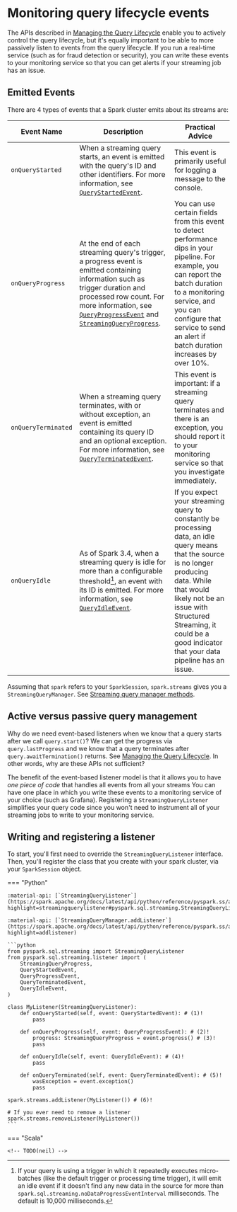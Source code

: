 # Monitoring query lifecycle events

The APIs described in [Managing the Query Lifecycle](./lifecycle.md) enable you to actively control the query lifecycle, but it's equally important to be able to more passively listen to events from the query lifecycle. If you run a real-time service (such as for fraud detection or security), you can write these events to your monitoring service so that you can get alerts if your streaming job has an issue.

## Emitted Events

There are 4 types of events that a Spark cluster emits about its streams are:

| Event Name | Description | Practical Advice |
|---------------------|-------------------------------------------------------------------------------------------------------------------------------------------------|---------------------------------------------------------------------------------------------------------------------------------------------------------------------------------------------------------------------------------------------------------------------------------------|
| `onQueryStarted`    | When a streaming query starts, an event is emitted with the query's ID and other identifiers. For more information, see [`QueryStartedEvent`](https://spark.apache.org/docs/latest/api//java/org/apache/spark/sql/streaming/StreamingQueryListener.QueryStartedEvent.html).                                                  | This event is primarily useful for logging a message to the console.                                                                                                                                                                                                  |
| `onQueryProgress`   | At the end of each streaming query's trigger, a progress event is emitted containing information such as trigger duration and processed row count. For more information, see [`QueryProgressEvent`](https://spark.apache.org/docs/latest/api//java/org/apache/spark/sql/streaming/StreamingQueryListener.QueryProgressEvent.html) and [`StreamingQueryProgress`](https://spark.apache.org/docs/latest/api//java/org/apache/spark/sql/streaming/StreamingQueryProgress.html).| You can use certain fields from this event to detect performance dips in your pipeline. For example, you can report the batch duration to a monitoring service, and you can configure that service to send an alert if batch duration increases by over 10%. |
| `onQueryTerminated` | When a streaming query terminates, with or without exception, an event is emitted containing its query ID and an optional exception. For more information, see [`QueryTerminatedEvent`](https://spark.apache.org/docs/latest/api//java/org/apache/spark/sql/streaming/StreamingQueryListener.QueryTerminatedEvent.html).                   | This event is important: if a streaming query terminates and there is an exception, you should report it to your monitoring service so that you investigate immediately.                                                                                                              |
| `onQueryIdle`       | As of Spark 3.4, when a streaming query is idle for more than a configurable threshold[^1], an event with its ID is emitted. For more information, see [`QueryIdleEvent`](https://spark.apache.org/docs/latest/api//java/org/apache/spark/sql/streaming/StreamingQueryListener.QueryIdleEvent.html).                   | If you expect your streaming query to constantly be processing data, an idle query means that the source is no longer producing data. While that would likely not be an issue with Structured Streaming, it could be a good indicator that your data pipeline has an issue.           |


Assuming that `spark` refers to your `SparkSession`, `spark.streams` gives you a `StreamingQueryManager`. See [Streaming query manager methods](https://spark.apache.org/docs/latest/api/python/reference/pyspark.ss/query_management.html?highlight=StreamingQueryManager).

[^1]:
    If your query is using a trigger in which it repeatedly executes micro-batches (like the default trigger or processing time trigger), it will emit an idle event if it doesn't find any new data in the source for more than `spark.sql.streaming.noDataProgressEventInterval` milliseconds. The default is 10,000 milliseconds.

## Active versus passive query management

Why do we need event-based listeners when we know that a query starts after we call `query.start()`? We can get the progress via `query.lastProgress` and we know that a query terminates after `query.awaitTermination()` returns. See [Managing the Query Lifecycle](./lifecycle.md). In other words, why are these APIs not sufficient?

The benefit of the event-based listener model is that it allows you to have _one piece of code_ that handles all events from all your streams You can have one place in which you write these events to a monitoring service of your choice (such as Grafana). Registering a `StreamingQueryListener` simplifies your query code since you won't need to instrument all of your streaming jobs to write to your monitoring service.

## Writing and registering a listener

To start, you'll first need to override the `StreamingQueryListener` interface. Then, you'll register the class that you create with your spark cluster, via your `SparkSession` object.

=== "Python"

    :material-api: [`StreamingQueryListener`](https://spark.apache.org/docs/latest/api/python/reference/pyspark.ss/api/pyspark.sql.streaming.StreamingQueryListener.html?highlight=streamingquerylistener#pyspark.sql.streaming.StreamingQueryListener)

    :material-api: [`StreamingQueryManager.addListener`](https://spark.apache.org/docs/latest/api/python/reference/pyspark.ss/api/pyspark.sql.streaming.StreamingQueryManager.addListener.html?highlight=addlistener)

    ```python
    from pyspark.sql.streaming import StreamingQueryListener
    from pyspark.sql.streaming.listener import (
        StreamingQueryProgress,
        QueryStartedEvent,
        QueryProgressEvent,
        QueryTerminatedEvent,
        QueryIdleEvent,
    )

    class MyListener(StreamingQueryListener):
        def onQueryStarted(self, event: QueryStartedEvent): # (1)!
            pass

        def onQueryProgress(self, event: QueryProgressEvent): # (2)!
            progress: StreamingQueryProgress = event.progress() # (3)!
            pass

        def onQueryIdle(self, event: QueryIdleEvent): # (4)!
            pass

        def onQueryTerminated(self, event: QueryTerminatedEvent): # (5)!
            wasException = event.exception()
            pass
    
    spark.streams.addListener(MyListener()) # (6)!

    # If you ever need to remove a listener
    spark.streams.removeListener(MyListener())
    ```

=== "Scala"

    <!-- TODO(neil) -->
